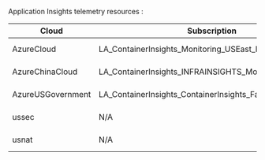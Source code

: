 Application Insights telemetry resources :


| Cloud             | Subscription | Resource Group                                | Name                                      |
|-------------------|--------------|-----------------------------------------------|-------------------------------------------|
| AzureCloud        | LA_ContainerInsights_Monitoring_USEast_Prod_02 | ContainerInsightsPrometheusCollector-Prod | ContainerInsightsPrometheusCollector-Prod |
| AzureChinaCloud   | LA_ContainerInsights_INFRAINSIGHTS_MoonCake_PROD_00 | ContainerInsightsPrometheusCollector-Mooncake | ContainerInsightsPrometheusCollector-Mooncake |
| AzureUSGovernment | LA_ContainerInsights_ContainerInsights_Fairfax_PROD_00 | ContainerInsightsPrometheusCollector-Fairfax | ContainerInsightsPrometheusCollector-Fairfax |
| ussec             | N/A          | N/A                                           | ContainerInsightsPrometheusCollector-USSec |
| usnat             | N/A          | N/A                                           | ContainerInsightsPrometheusCollector-USNat |
